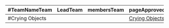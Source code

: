 
| #TeamNameTeam | LeadTeam | membersTeam | pageApproved? |
|---------------|----------|-------------|---------------|
| #Crying Objects | | | [Crying Objects](./Teams/CryingObjects/ABOUT.md) | |